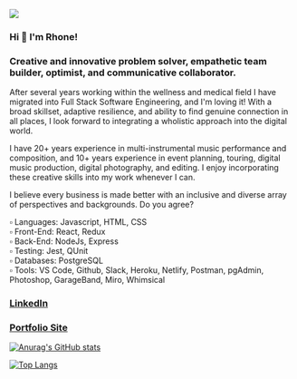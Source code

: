 <img src="https://github.com/rhonelachner/rhonelachner/main/header-image.png"></img>

### Hi 👋  I'm Rhone! 

 ### Creative and innovative problem solver, empathetic team builder, optimist, and communicative collaborator.

 After several years working within the wellness and medical field I have migrated into Full Stack Software Engineering, and I'm loving it! With a broad skillset, adaptive resilience, and ability to find genuine connection in all places, I look forward to integrating a wholistic approach into the digital world.

 I have 20+ years experience in multi-instrumental music performance and composition, and 10+ years experience in event planning, touring, digital music production, digital photography, and editing. I enjoy incorporating these creative skills into my work whenever I can.

 I believe every business is made better with an inclusive and diverse array of perspectives and backgrounds. Do you agree?


▫️ Languages: Javascript, HTML, CSS </br>
▫️ Front-End: React, Redux </br>
▫️ Back-End: NodeJs, Express </br>
▫️ Testing: Jest, QUnit </br>
▫️ Databases: PostgreSQL </br>
▫️ Tools: VS Code, Github, Slack, Heroku, Netlify, Postman, pgAdmin, Photoshop, GarageBand, Miro, Whimsical </br>


### <a href="https://www.linkedin.com/in/rhonelachner/">LinkedIn</a>
### <a href="https://www.rhonelachner.com">Portfolio Site</a> </br>

<!--
**RhoneLachner/rhonelachner** is a ✨ _special_ ✨ repository because its `README.md` (this file) appears on your GitHub profile.

Here are some ideas to get you started:

- 🔭 I’m currently working on ...
- 🌱 I’m currently learning ...
- 👯 I’m looking to collaborate on ...
- 🤔 I’m looking for help with ...
- 💬 Ask me about ...
- 📫 How to reach me: ...
- 😄 Pronouns: ...
- ⚡ Fun fact: ...
-->


[![Anurag's GitHub stats](https://github-readme-stats.vercel.app/api?username=rhonelachner&show_icons=true&hide_title=true&hide_border=true&theme=tokyonight)](https://github.com/anuraghazra/github-readme-stats)

[![Top Langs](https://github-readme-stats.vercel.app/api/top-langs/?username=rhonelachner&show_icons=true&hide_border=true&hide_title=true&layout=compact&theme=tokyonight)](https://github.com/anuraghazra/github-readme-stats)
